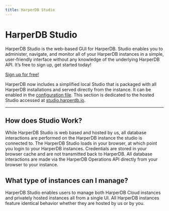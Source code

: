```yaml
---
title: HarperDB Studio
---
```


# HarperDB Studio
HarperDB Studio is the web-based GUI for HarperDB. Studio enables you to administer, navigate, and monitor all of your HarperDB instances in a simple, user-friendly interface without any knowledge of the underlying HarperDB API. It’s free to sign up, get started today!

[Sign up for free!](https:/studio.harperdb.io/sign-up)

HarperDB now includes a simplified local Studio that is packaged with all HarperDB installations and served directly from the instance. It can be enabled in the [configuration file](../../deployments/configuration#localstudio). This section is dedicated to the hosted Studio accessed at [studio.harperdb.io](https:/studio.harperdb.io).

---
## How does Studio Work?
While HarperDB Studio is web based and hosted by us, all database interactions are performed on the HarperDB instance the studio is connected to. The HarperDB Studio loads in your browser, at which point you login to your HarperDB instances. Credentials are stored in your browser cache and are not transmitted back to HarperDB. All database interactions are made via the HarperDB Operations API directly from your browser to your instance.

## What type of instances can I manage?
HarperDB Studio enables users to manage both HarperDB Cloud instances and privately hosted instances all from a single UI. All HarperDB instances feature identical behavior whether they are hosted by us or by you.